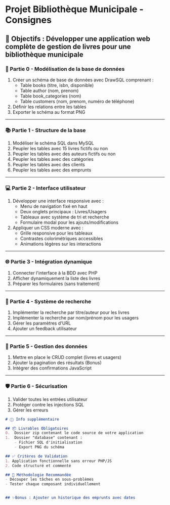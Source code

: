 # Projet Bibliothèque Municipale - Consignes
## **🎯 Objectifs** : Développer une application web complète de gestion de livres pour une bibliothèque municipale

### 📐 Partie 0 - Modélisation de la base de données
1. Créer un schéma de base de données avec DrawSQL comprenant :
    - Table books (titre, isbn, disponible)
    - Table author (nom, prenom)
    - Table book_categories (nom)
    - Table customers (nom, prenom, numéro de téléphone)
2. Définir les relations entre les tables
3. Exporter le schéma au format PNG
---
### 📚 Partie 1 - Structure de la base
1. Modéliser le schéma SQL dans MySQL
2. Peupler les tables avec 15 livres fictifs ou non
3. Peupler les tables avec des auteurs fictifs ou non
4. Peupler les tables avec des catégories
5. Peupler les tables avec des clients
5. Peupler les tables avec des emprunts
---
### 💻 Partie 2 - Interface utilisateur
1. Développer une interface responsive avec :
    - Menu de navigation fixé en haut
    - Deux onglets principaux : Livres/Usagers
    - Tableaux avec système de tri et recherche
    - Formulaire modal pour les ajouts/modifications
2. Appliquer un CSS moderne avec :
    - Grille responsive pour les tableaux
    - Contrastes colorimétriques accessibles
    - Animations légères sur les interactions
---
### 🌐 Partie 3 - Intégration dynamique
1. Connecter l'interface à la BDD avec PHP
2. Afficher dynamiquement la liste des livres
3. Préparer les formulaires (sans traitement)
---
### 🔎 Partie 4 - Système de recherche
1. Implémenter la recherche par titre/auteur pour les livres
2. Implémenter la recherche par nom/prénom pour les usagers
3. Gérer les paramètres d'URL
4. Ajouter un feedback utilisateur
---
### 📖 Partie 5 - Gestion des données
1. Mettre en place le CRUD complet (livres et usagers)
2. Ajouter la pagination des résultats (Bonus)
3. Intégrer des confirmations JavaScript
---
### 🛡️ Partie 6 - Sécurisation
1. Valider toutes les entrées utilisateur
2. Protéger contre les injections SQL
3. Gérer les erreurs

```markdown
# ⓘ Info supplémentaire

## 📦 Livrables Obligatoires
0.  Dossier zip contenant le code source de votre application
1.  Dossier "database" contenant :
    - Fichier SQL d'initialisation
    - Export PNG du schéma

## ✅ Critères de Validation
1. Application fonctionnelle sans erreur PHP/JS
2. Code structuré et commenté

## 🧠 Méthodologie Recommandée
- Découper les tâches en sous-problèmes
- Tester chaque composant individuellement


## ✨Bonus : Ajouter un historique des emprunts avec dates
```
